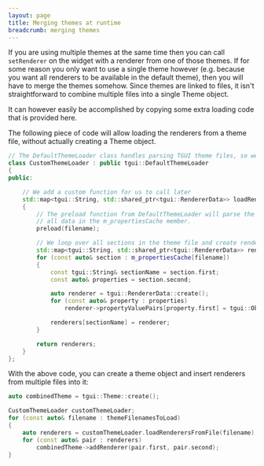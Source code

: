 ```yaml
---
layout: page
title: Merging themes at runtime
breadcrumb: merging themes
---
```


If you are using multiple themes at the same time then you can call `setRenderer` on the widget with a renderer from one of those themes. If for some reason you only want to use a single theme however (e.g. because you want all renderers to be available in the default theme), then you will have to merge the themes somehow. Since themes are linked to files, it isn't straightforward to combine multiple files into a single Theme object.

It can however easily be accomplished by copying some extra loading code that is provided here.

The following piece of code will allow loading the renderers from a theme file, without actually creating a Theme object.
```c++
// The DefaultThemeLoader class handles parsing TGUI theme files, so we inherit from that class for its functionality
class CustomThemeLoader : public tgui::DefaultThemeLoader
{
public:

    // We add a custom function for us to call later
    std::map<tgui::String, std::shared_ptr<tgui::RendererData>> loadRenderersFromFile(const tgui::String& filename)
    {
        // The preload function from DefaultThemeLoader will parse the file and store
        // all data in the m_propertiesCache member.
        preload(filename);

        // We loop over all sections in the theme file and create renderers from them
        std::map<tgui::String, std::shared_ptr<tgui::RendererData>> renderers;
        for (const auto& section : m_propertiesCache[filename])
        {
            const tgui::String& sectionName = section.first;
            const auto& properties = section.second;

            auto renderer = tgui::RendererData::create();
            for (const auto& property : properties)
                renderer->propertyValuePairs[property.first] = tgui::ObjectConverter(property.second);

            renderers[sectionName] = renderer;
        }

        return renderers;
    }
};
```

With the above code, you can create a theme object and insert renderers from multiple files into it:
```c++
auto combinedTheme = tgui::Theme::create();

CustomThemeLoader customThemeLoader;
for (const auto& filename : themeFilenamesToLoad)
{
    auto renderers = customThemeLoader.loadRenderersFromFile(filename);
    for (const auto& pair : renderers)
        combinedTheme->addRenderer(pair.first, pair.second);
}
```
